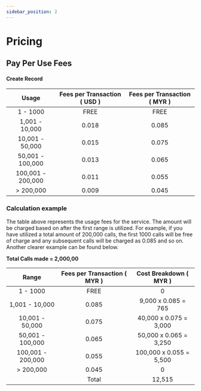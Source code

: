 ```yaml
---
sidebar_position: 2
---
```


# Pricing

## Pay Per Use Fees

#### Create Record

| Usage                 | Fees per Transaction ( USD ) | Fees per Transaction ( MYR ) |
| :-------------------: | :--------------------------: | :--------------------------: |
| 1 - 1000              | FREE                         | FREE                         |
| 1,001 - 10,000        | 0.018                        | 0.085                        |
| 10,001 - 50,000       | 0.015                        | 0.075                        |
| 50,001 - 100,000      | 0.013                        | 0.065                        |
| 100,001 - 200,000     | 0.011                        | 0.055                        |
| > 200,000             | 0.009                        | 0.045                        |

### Calculation example

The table above represents the usage fees for the service. The amount will be charged based on after the first range is utilized. For example, if you have utilized a total amount of 200,000 calls, the first 1000 calls will be free of charge and any subsequent calls will be charged as 0.085 and so on. Another clearer example can be found below.

**Total Calls made = 2,000,00**

| Range                 | Fees per Transaction ( MYR ) | Cost Breakdown ( MYR )      |
| :-------------------: | :--------------------------: | :-------------------------: |
| 1 - 1000              | FREE                         | 0                           |
| 1,001 - 10,000        | 0.085                        | 9,000 x 0.085 = 765         |
| 10,001 - 50,000       | 0.075                        | 40,000 x 0.075 = 3,000      |
| 50,001 - 100,000      | 0.065                        | 50,000 x 0.065 = 3,250      |
| 100,001 - 200,000     | 0.055                        | 100,000 x 0.055 = 5,500     |
| > 200,000             | 0.045                        | 0                           |
|                       | Total                        | 12,515                      |

<br/>

